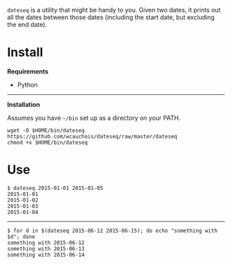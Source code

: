 `dateseq` is a utility that might be handy to you. Given two dates, it prints out all the dates between those dates (including the start date, but excluding the end date).

Install
===

**Requirements**

- Python

---

**Installation**

Assumes you have `~/bin` set up as a directory on your PATH.

    wget -O $HOME/bin/dateseq https://github.com/wcauchois/dateseq/raw/master/dateseq
    chmod +x $HOME/bin/dateseq

Use
===

    $ dateseq 2015-01-01 2015-01-05
    2015-01-01
    2015-01-02
    2015-01-03
    2015-01-04

---

    $ for d in $(dateseq 2015-06-12 2015-06-15); do echo "something with $d"; done
    something with 2015-06-12
    something with 2015-06-13
    something with 2015-06-14



